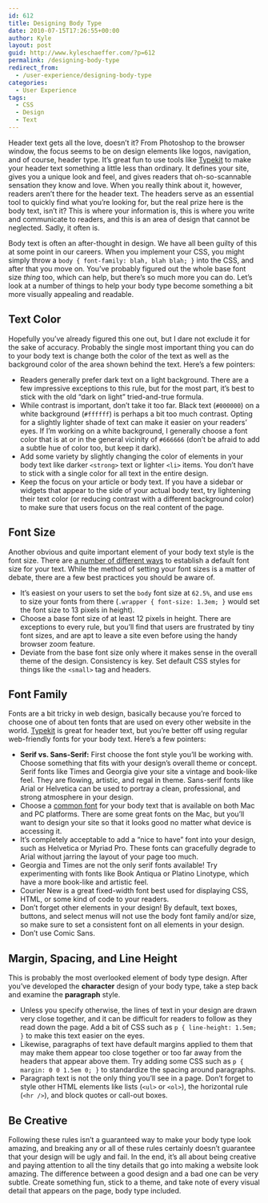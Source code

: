 ```yaml
---
id: 612
title: Designing Body Type
date: 2010-07-15T17:26:55+00:00
author: Kyle
layout: post
guid: http://www.kyleschaeffer.com/?p=612
permalink: /designing-body-type
redirect_from:
  - /user-experience/designing-body-type
categories:
  - User Experience
tags:
  - CSS
  - Design
  - Text
---
```

Header text gets all the love, doesn’t it? From Photoshop to the browser window, the focus seems to be on design elements like logos, navigation, and of course, header type. It’s great fun to use tools like [Typekit](http://typekit.com) to make your header text something a little less than ordinary. It defines your site, gives you a unique look and feel, and gives readers that oh-so-scannable sensation they know and love. When you really think about it, however, readers aren’t there for the header text. The headers serve as an essential tool to quickly find what you’re looking for, but the real prize here is the body text, isn’t it? This is where your information is, this is where you write and communicate to readers, and this is an area of design that cannot be neglected. Sadly, it often is.

Body text is often an after-thought in design. We have all been guilty of this at some point in our careers. When you implement your CSS, you might simply throw a `body { font-family: blah, blah blah; }` into the CSS, and after that you move on. You’ve probably figured out the whole base font size _thing_ too, which can help, but there’s so much more you can do. Let’s look at a number of things to help your body type become something a bit more visually appealing and readable.

## Text Color

Hopefully you’ve already figured this one out, but I dare not exclude it for the sake of accuracy. Probably the single most important thing you can do to your body text is change both the color of the text as well as the background color of the area shown behind the text. Here’s a few pointers:

* Readers generally prefer dark text on a light background. There are a few impressive exceptions to this rule, but for the most part, it’s best to stick with the old “dark on light” tried-and-true formula.
* While contrast is important, don’t take it too far. Black text (`#000000`) on a white background (`#ffffff`) is perhaps a bit too much contrast. Opting for a slightly lighter shade of text can make it easier on your readers’ eyes. If I’m working on a white background, I generally choose a font color that is at or in the general vicinity of `#666666` (don’t be afraid to add a subtle hue of color too, but keep it dark).
* Add some variety by slightly changing the color of elements in your body text like darker `<strong>` text or lighter `<li>` items. You don’t have to stick with a single color for all text in the entire design.
* Keep the focus on your article or body text. If you have a sidebar or widgets that appear to the side of your actual body text, try lightening their text color (or reducing contrast with a different background color) to make sure that users focus on the real content of the page.

## Font Size

Another obvious and quite important element of your body text style is the font size. There are [a number of different ways](/css-font-size-em-vs-px-vs-pt-vs-percent) to establish a default font size for your text. While the method of setting your font sizes is a matter of debate, there are a few best practices you should be aware of.

* It’s easiest on your users to set the `body` font size at `62.5%`, and use `ems` to size your fonts from there (`.wrapper { font-size: 1.3em; }` would set the font size to 13 pixels in height).
* Choose a base font size of at least 12 pixels in height. There are exceptions to every rule, but you’ll find that users are frustrated by tiny font sizes, and are apt to leave a site even before using the handy browser zoom feature.
* Deviate from the base font size only where it makes sense in the overall theme of the design. Consistency is key. Set default CSS styles for things like the `<small>` tag and headers.

## Font Family

Fonts are a bit tricky in web design, basically because you’re forced to choose one of about ten fonts that are used on every other website in the world. [Typekit](http://typekit.com) is great for header text, but you’re better off using regular web-friendly fonts for your body text. Here’s a few pointers:

* **Serif vs. Sans-Serif:** First choose the font style you’ll be working with. Choose something that fits with your design’s overall theme or concept. Serif fonts like Times and Georgia give your site a vintage and book-like feel. They are flowing, artistic, and regal in theme. Sans-serif fonts like Arial or Helvetica can be used to portray a clean, professional, and strong atmosphere in your design.
* Choose a [common font](http://www.ampsoft.net/webdesign-l/WindowsMacFonts.html) for your body text that is available on both Mac and PC platforms. There are some great fonts on the Mac, but you’ll want to design your site so that it looks good no matter what device is accessing it.
* It’s completely acceptable to add a “nice to have” font into your design, such as Helvetica or Myriad Pro. These fonts can gracefully degrade to Arial without jarring the layout of your page too much.
* Georgia and Times are not the only serif fonts available! Try experimenting with fonts like Book Antiqua or Platino Linotype, which have a more book-like and artistic feel.
* Courier New is a great fixed-width font best used for displaying CSS, HTML, or some kind of code to your readers.
* Don’t forget other elements in your design! By default, text boxes, buttons, and select menus will not use the body font family and/or size, so make sure to set a consistent font on all elements in your design.
* Don’t use Comic Sans.

## Margin, Spacing, and Line Height

This is probably the most overlooked element of body type design. After you’ve developed the **character** design of your body type, take a step back and examine the **paragraph** style.

* Unless you specify otherwise, the lines of text in your design are drawn very close together, and it can be difficult for readers to follow as they read down the page. Add a bit of CSS such as `p { line-height: 1.5em; }` to make this text easier on the eyes.
* Likewise, paragraphs of text have default margins applied to them that may make them appear too close together or too far away from the headers that appear above them. Try adding some CSS such as `p { margin: 0 0 1.5em 0; }` to standardize the spacing around paragraphs.
* Paragraph text is not the only thing you’ll see in a page. Don’t forget to style other HTML elements like lists (`<ul>` or `<ol>`), the horizontal rule (`<hr />`), and block quotes or call-out boxes.

## Be Creative

Following these rules isn’t a guaranteed way to make your body type look amazing, and breaking any or all of these rules certainly doesn’t guarantee that your design will be ugly and fail. In the end, it’s all about being creative and paying attention to all the tiny details that go into making a website look amazing. The difference between a good design and a bad one can be very subtle. Create something fun, stick to a theme, and take note of every visual detail that appears on the page, body type included.
